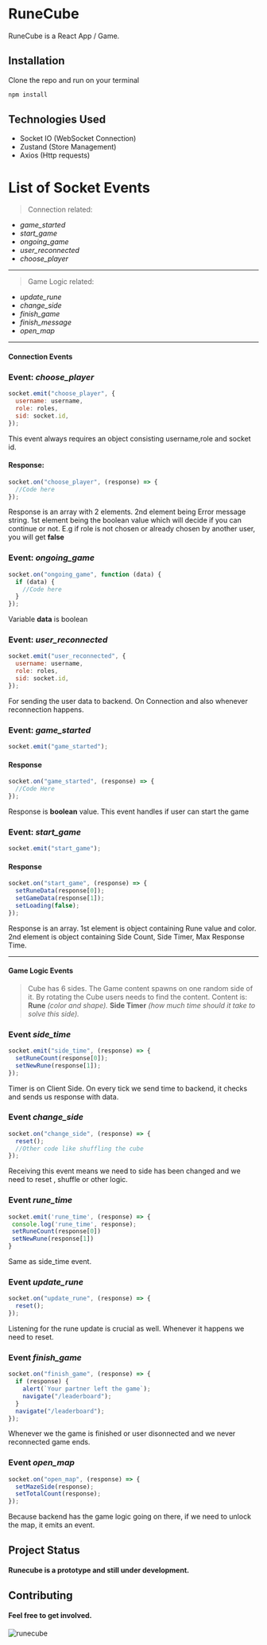 # RuneCube

RuneCube is a React App / Game.

## Installation

Clone the repo and run on your terminal

```bash
npm install
```

## Technologies Used

- Socket IO (WebSocket Connection)
- Zustand (Store Management)
- Axios (Http requests)

# List of Socket Events

> Connection related:

- _game_started_
- _start_game_
- _ongoing_game_
- _user_reconnected_
- _choose_player_

---

> Game Logic related:

- _update_rune_
- _change_side_
- _finish_game_
- _finish_message_
- _open_map_

---

#### Connection Events

### Event: _choose_player_

```javascript
socket.emit("choose_player", {
  username: username,
  role: roles,
  sid: socket.id,
});
```

This event always requires an object consisting username,role and socket id.

#### Response:

```javascript
socket.on("choose_player", (response) => {
  //Code here
});
```

Response is an array with 2 elements. 2nd element being Error message string. 1st element being the boolean value which will decide if you can continue or not. E.g if role is not chosen or already chosen by another user, you will get
**false**

### Event: _ongoing_game_

```javascript
socket.on("ongoing_game", function (data) {
  if (data) {
    //Code here
  }
});
```

Variable **data** is boolean

### Event: _user_reconnected_

```javascript
socket.emit("user_reconnected", {
  username: username,
  role: roles,
  sid: socket.id,
});
```

For sending the user data to backend. On Connection and also whenever reconnection happens.

### Event: _game_started_

```javascript
socket.emit("game_started");
```

#### Response

```javascript
socket.on("game_started", (response) => {
  //Code Here
});
```

Response is **boolean** value. This event handles if user can start the game

### Event: _start_game_

```javascript
socket.emit("start_game");
```

#### Response

```javascript
socket.on("start_game", (response) => {
  setRuneData(response[0]);
  setGameData(response[1]);
  setLoading(false);
});
```

Response is an array. 1st element is object containing Rune value and color. 2nd element is object containing Side Count, Side Timer, Max Response Time.

---

#### Game Logic Events

> Cube has 6 sides. The Game content spawns on one random side of it. By rotating the Cube users needs to find the content. Content is: **Rune** _(color and shape)._ **Side Timer** _(how much time should it take to solve this side)._

### Event _side_time_

```javascript
socket.emit("side_time", (response) => {
  setRuneCount(response[0]);
  setNewRune(response[1]);
});
```

Timer is on Client Side. On every tick we send time to backend, it checks and sends us response with data.

### Event _change_side_

```javascript
socket.on("change_side", (response) => {
  reset();
  //Other code like shuffling the cube
});
```

Receiving this event means we need to side has been changed and we need to reset , shuffle or other logic.

### Event _rune_time_

```javascript
socket.emit('rune_time', (response) => {
 console.log('rune_time', response);
 setRuneCount(response[0])
 setNewRune(response[1])
}
```

Same as side_time event.

### Event _update_rune_

```javascript
socket.on("update_rune", (response) => {
  reset();
});
```

Listening for the rune update is crucial as well. Whenever it happens we need to reset.

### Event _finish_game_

```javascript
socket.on("finish_game", (response) => {
  if (response) {
    alert(`Your partner left the game`);
    navigate("/leaderboard");
  }
  navigate("/leaderboard");
});
```

Whenever we the game is finished or user disonnected and we never reconnected game ends.

### Event _open_map_

```javascript
socket.on("open_map", (response) => {
  setMazeSide(response);
  setTotalCount(response);
});
```

Because backend has the game logic going on there, if we need to unlock the map, it emits an event.

## Project Status

#### Runecube is a prototype and still under development.

## Contributing

#### Feel free to get involved.

![runecube](https://github.com/user-attachments/assets/bc9da3c3-4337-4811-9268-192012815a09)


